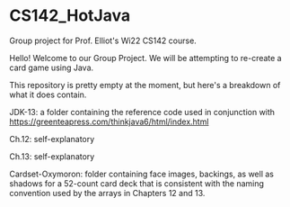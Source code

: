 # CS142_HotJava
Group project for Prof. Elliot's Wi22 CS142 course.

Hello!
Welcome to our Group Project. We will be attempting to re-create a card game using Java. 

This repository is pretty empty at the moment, but here's a breakdown of what it does contain.



JDK-13: a folder containing the reference code used in conjunction with https://greenteapress.com/thinkjava6/html/index.html

Ch.12: self-explanatory

Ch.13: self-explanatory 

Cardset-Oxymoron: folder containing face images, backings, as well as shadows for a 52-count card deck that is consistent with the naming convention used by the arrays in Chapters 12 and 13.
  
